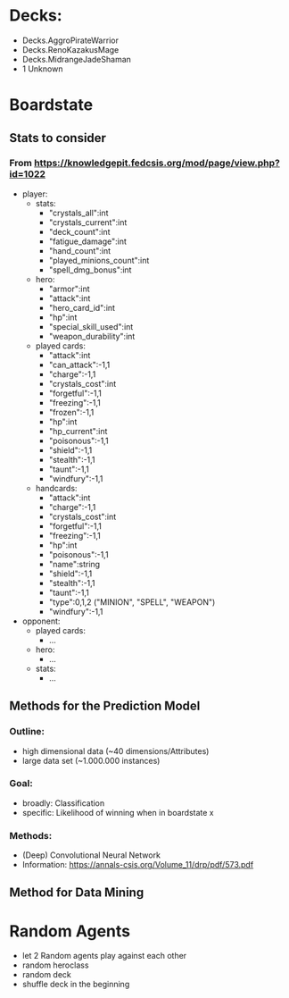 # Decks: #
 * Decks.AggroPirateWarrior
 * Decks.RenoKazakusMage
 * Decks.MidrangeJadeShaman
 * 1 Unknown
 
# Boardstate
## Stats to consider
### From https://knowledgepit.fedcsis.org/mod/page/view.php?id=1022

* player:
	* stats:
		* "crystals_all":int
		* "crystals_current":int
		* "deck_count":int
		* "fatigue_damage":int
		* "hand_count":int
		* "played_minions_count":int
		* "spell_dmg_bonus":int
	* hero:
		* "armor":int
		* "attack":int
		* "hero_card_id":int
		* "hp":int
		* "special_skill_used":int
		* "weapon_durability":int
	* played cards:
		* "attack":int
		* "can_attack":-1,1
		* "charge":-1,1
		* "crystals_cost":int
		* "forgetful":-1,1
		* "freezing":-1,1
		* "frozen":-1,1
		* "hp":int
		* "hp_current":int
		* "poisonous":-1,1
		* "shield":-1,1
		* "stealth":-1,1
		* "taunt":-1,1
		* "windfury":-1,1
	* handcards:
		* "attack":int
		* "charge":-1,1
		* "crystals_cost":int
		* "forgetful":-1,1
		* "freezing":-1,1
		* "hp":int
		* "poisonous":-1,1
		* "name":string
		* "shield":-1,1
		* "stealth":-1,1
		* "taunt":-1,1
		* "type":0,1,2 ("MINION", "SPELL", "WEAPON")
		* "windfury":-1,1
* opponent:
	* played cards:
		* ...
	* hero:
		* ...
	* stats:
		* ...
		
		
## Methods for the Prediction Model
### Outline:
* high dimensional data (~40 dimensions/Attributes)
* large data set (~1.000.000 instances)
### Goal:
* broadly: Classification
* specific: Likelihood of winning when in boardstate x

### Methods:
* (Deep) Convolutional Neural Network
* Information: https://annals-csis.org/Volume_11/drp/pdf/573.pdf

## Method for Data Mining
# Random Agents
* let 2 Random agents play against each other
* random heroclass
* random deck
* shuffle deck in the beginning
